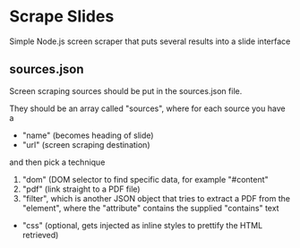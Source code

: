 Scrape Slides
=============

Simple Node.js screen scraper that puts several results into a slide interface

sources.json
------------
Screen scraping sources should be put in the sources.json file.

They should be an array called "sources", where for each source you have a
* "name" (becomes heading of slide)
* "url" (screen scraping destination)

and then pick a technique
1.  "dom" (DOM selector to find specific data, for example "#content"
2.  "pdf" (link straight to a PDF file)
3.  "filter", which is another JSON object that tries to extract a PDF from
the "element", where the "attribute" contains the supplied "contains" text

* "css" (optional, gets injected as inline styles to prettify the HTML retrieved)

